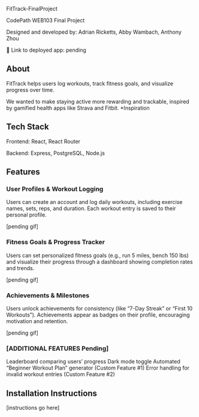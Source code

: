 FitTrack-FinalProject

CodePath WEB103 Final Project

Designed and developed by: Adrian Ricketts, Abby Wambach, Anthony Zhou

🔗 Link to deployed app: pending

## About

FitTrack helps users log workouts, track fitness goals, and visualize progress over time. 

We wanted to make staying active more rewarding and trackable, inspired by gamified health apps like Strava and Fitbit. *Inspiration

## Tech Stack

Frontend:  React, React Router  

Backend:  Express, PostgreSQL, Node.js

## Features

### User Profiles & Workout Logging

Users can create an account and log daily workouts, including exercise names, sets, reps, and duration. Each workout entry is saved to their personal profile.

[pending gif]

### Fitness Goals & Progress Tracker

Users can set personalized fitness goals (e.g., run 5 miles, bench 150 lbs) and visualize their progress through a dashboard showing completion rates and trends.

[pending gif]

### Achievements & Milestones

Users unlock achievements for consistency (like “7-Day Streak” or “First 10 Workouts”). Achievements appear as badges on their profile, encouraging motivation and retention.

[pending gif]

### [ADDITIONAL FEATURES Pending]
Leaderboard comparing users’ progress
Dark mode toggle
Automated “Beginner Workout Plan” generator (Custom Feature #1)
Error handling for invalid workout entries (Custom Feature #2)

## Installation Instructions

[instructions go here]
